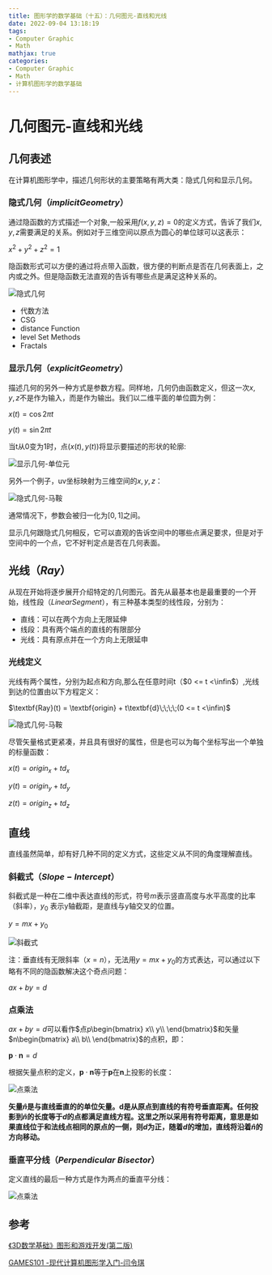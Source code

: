 ```yaml
---
title: 图形学的数学基础（十五）：几何图元-直线和光线
date: 2022-09-04 13:18:19
tags:
- Computer Graphic
- Math
mathjax: true
categories:
- Computer Graphic
- Math
- 计算机图形学的数学基础
---
```


# 几何图元-直线和光线

## 几何表述
在计算机图形学中，描述几何形状的主要策略有两大类：隐式几何和显示几何。


### 隐式几何（$implicit Geometry$）
通过隐函数的方式描述一个对象,一般采用$f(x,y,z) = 0$的定义方式，告诉了我们$x,y,z$需要满足的关系。例如对于三维空间以原点为圆心的单位球可以这表示：

$x^2+y^2+z^2 = 1$

隐函数形式可以方便的通过将点带入函数，很方便的判断点是否在几何表面上，之内或之外。但是隐函数无法直观的告诉有哪些点是满足这种关系的。

![隐式几何](图形学的数学基础（十五）：几何图元-光线/1.jpg)

- 代数方法
- CSG
- distance Function
- level Set Methods
- Fractals

### 显示几何（$explicit Geometry$）
描述几何的另外一种方式是参数方程。同样地，几何仍由函数定义，但这一次$x,y,z$不是作为输入，而是作为输出。我们以二维平面的单位圆为例：

$x(t) = \cos2\pi{t}$

$y(t) = \sin2\pi{t}$

当t从0变为1时，点$(x(t),y(t))$将显示要描述的形状的轮廓:

![显示几何-单位元](图形学的数学基础（十五）：几何图元-直线和光线/2.jpg)

另外一个例子，uv坐标映射为三维空间的$x,y,z$：

![隐式几何-马鞍](图形学的数学基础（十五）：几何图元-直线和光线/3.jpg)

通常情况下，参数会被归一化为$[0,1]$之间。

显示几何跟隐式几何相反，它可以直观的告诉空间中的哪些点满足要求，但是对于空间中的一个点，它不好判定点是否在几何表面。

## 光线（$Ray$）

从现在开始将逐步展开介绍特定的几何图元。首先从最基本也是最重要的一个开始，线性段（$Linear Segment$），有三种基本类型的线性段，分别为：
- 直线：可以在两个方向上无限延伸
- 线段：具有两个端点的直线的有限部分
- 光线：具有原点并在一个方向上无限延申

### 光线定义
光线有两个属性，分别为起点和方向,那么在任意时间t（$0 <= t <\infin$）,光线到达的位置由以下方程定义：

$\textbf{Ray}(t) = \textbf{origin} + t\textbf{d}\;\;\;\;(0 <= t <\infin)$

![隐式几何-马鞍](图形学的数学基础（十五）：几何图元-直线和光线/4.jpg)

尽管矢量格式更紧凑，并且具有很好的属性，但是也可以为每个坐标写出一个单独的标量函数：

$x(t) = origin_x + td_x$

$y(t) = origin_y + td_y$

$z(t) = origin_z + td_z$

## 直线
直线虽然简单，却有好几种不同的定义方式，这些定义从不同的角度理解直线。
### 斜截式（$Slope-Intercept$）
斜截式是一种在二维中表达直线的形式，符号$m$表示竖直高度与水平高度的比率（斜率），$y_0$
表示y轴截距，是直线与y轴交叉的位置。

$y = mx + y_0$

![斜截式](图形学的数学基础（十五）：几何图元-直线和光线/5.jpg)

注：垂直线有无限斜率（$x = n$），无法用$y = mx + y_0$的方式表达，可以通过以下略有不同的隐函数解决这个奇点问题：

$ax + by = d$

### 点乘法

$ax + by = d$可以看作$点p\begin{bmatrix}
    x\\ y\\ 
\end{bmatrix}$和矢量$n\begin{bmatrix}
    a\\ b\\ 
\end{bmatrix}$的点积，即：

$\textbf{p}\cdot\textbf{n} = d$

根据矢量点积的定义，$\textbf{p}\cdot\textbf{n}$等于$\textbf{p}$在$\textbf{n}$上投影的长度：

![点乘法](图形学的数学基础（十五）：几何图元-直线和光线/6.jpg)

**矢量$\hat{n}$是与直线垂直的的单位矢量。d是从原点到直线的有符号垂直距离。任何投影到$\hat{n}$的长度等于$d$的点都满足直线方程。这里之所以采用有符号距离，意思是如果直线位于和法线点相同的原点的一侧，则$d$为正，随着$d$的增加，直线将沿着$\hat{n}$的方向移动。**

### 垂直平分线（$Perpendicular\;Bisector$）

定义直线的最后一种方式是作为两点的垂直平分线：

![点乘法](图形学的数学基础（十五）：几何图元-直线和光线/7.jpg)

## 参考
[《3D数学基础》图形和游戏开发(第二版)](https://item.jd.com/12659881.html)

[GAMES101 -现代计算机图形学入门-闫令琪](https://www.bilibili.com/video/BV1X7411F744?p=5&spm_id_from=pageDriver&vd_source=b3b87210888ec87be647603921054a36)
